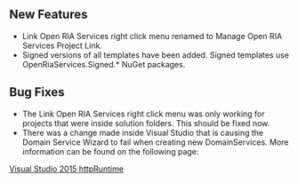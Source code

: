 

## New Features

* Link Open RIA Services right click menu renamed to Manage Open RIA Services Project Link.
* Signed versions of all templates have been added. Signed templates use OpenRiaServices.Signed.* NuGet packages.

## Bug Fixes

* The Link Open RIA Services right click menu was only working for projects that were inside solution folders. This should be fixed now.
* There was a change made inside Visual Studio that is causing the Domain Service Wizard to fail when creating new DomainServices. More information can be found on the following page:

[Visual Studio 2015 httpRuntime](Visual-Studio-2015-httpRuntime)
